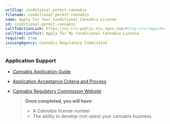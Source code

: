 ```yaml
---
urlSlug: conditional-permit-cannabis
filename: conditional-permit-cannabis
name: Apply for Your Conditional Cannabis License
id: conditional-permit-cannabis
callToActionLink: https://nj-crc-public.nls.egov.com/#!/nj-crc/register
callToActionText: Apply for My Conditional Cannabis License
required: true
issuingAgency: Cannabis Regulatory Commission
---
```


### Application Support

- [Cannabis Application Guide](https://www.nj.gov/cannabis/documents/businesses/personal-use/Application%20Guide.pdf)
- [Application Acceptance Criteria and Process](https://www.nj.gov/cannabis/documents/businesses/personal-use/Final%20Notice%20of%20Application%20Acceptance.pdf)
- [Cannabis Regulatory Commission Website](https://www.nj.gov/cannabis/businesses/index.shtml)

  > **Once completed, you will have:**
  >
  > - A Cannabis license number
  > - The ability to develop (not open) your cannabis business
